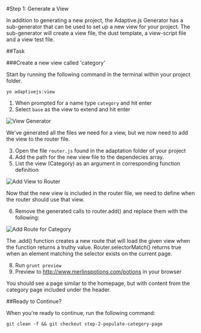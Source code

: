 #Step 1: Generate a View

In addition to generating a new project, the Adaptive.js Generator has a sub-generator that can be used to set up a new view for your project. The sub-generator will create a view file, the dust template, a view-script file and a view test file.


##Task

###Create a new view called 'category'

Start by running the following command in the terminal within your project folder.

```
yo adaptivejs:view
```

1. When prompted for a name type `category` and hit enter
2. Select `base` as the view to extend and hit enter

![View Generator](https://s3.amazonaws.com/uploads.hipchat.com/15359/64553/VXQhsUYEz8Jjnqj/Screen%20Shot%202015-01-15%20at%205.05.49%20PM.png)

We've generated all the files we need for a view, but we now need to add the view to the router file.

3. Open the file `router.js` found in the adaptation folder of your project
4. Add the path for the new view file to the dependecies array.
5. List the view (Category) as an argument in corresponding function definition

![Add View to Router](https://s3.amazonaws.com/uploads.hipchat.com/15359/64553/2ISxRvJ4zAQItfs/Screen%20Shot%202015-01-16%20at%2010.16.10%20AM.png)

Now that the new view is included in the router file, we need to define when the router should use that view.

6. Remove the generated calls to router.add() and replace them with the following:

![Add Route for Category](https://s3.amazonaws.com/uploads.hipchat.com/15359/64553/IPlrxZHNWkmHwBI/Screen%20Shot%202015-01-16%20at%2010.19.19%20AM.png)

The .add() function creates a new route that will load the given view when the function returns a truthy value. Router.selectorMatch() returns true when an element matching the selector exists on the current page.


8. Run `grunt preview`
9. Preview to http://www.merlinspotions.com/potions in your browser

You should see a page similar to the homepage, but with content from the category page included under the header.

##Ready to Continue?

When you're ready to continue, run the following command:

```
git clean -f && git checkout step-2-populate-category-page
```
